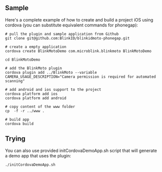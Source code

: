## Sample

Here's a complete example of how to create and build a project iOS using cordova (you can substitute equivalent commands for phonegap):


```
# pull the plugin and sample application from Github
git clone git@github.com:BlinkID/blinkidmoto-phonegap.git

# create a empty application
cordova create BlinkMotoDemo com.microblink.blinkmoto BlinkMotoDemo

cd BlinkMotoDemo

# add the BlinkMoto plugin
cordova plugin add ../BlinkMoto --variable CAMERA_USAGE_DESCRIPTION="Camera permission is required for automated scanning"

# add android and ios support to the project
cordova platform add ios
cordova platform add android

# copy content of the www folder
cp  -f -r ../www .

# build app
cordova build
```

## Trying

You can also use provided initCordovaDemoApp.sh script that will generate a demo app that uses the plugin:

    ./initCordovaDemoApp.sh